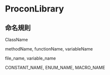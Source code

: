 # ProconLibrary

## 命名規則

ClassName

methodName, functionName, variableName

file_name, variable_name

CONSTANT_NAME, ENUM_NAME, MACRO_NAME
